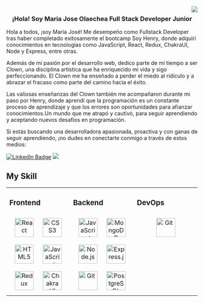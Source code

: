 <img align="right" src="https://media.licdn.com/dms/image/D4D16AQGvRRwjKjMHbg/profile-displaybackgroundimage-shrink_350_1400/0/1690841441701?e=1696464000&v=beta&t=rL8O-u6URlo8k0HV0reuE9ByDBJckaBJrtAoynHLAfA" />
  

### <div align="center">¡Hola! Soy Maria Jose Olaechea Full Stack Developer Junior </div>  
  
Hola a todos, ¡soy María José! Me desempeño como Fullstack Developer tras haber completado exitosamente el bootcamp Soy Henry, donde adquirí conocimientos en tecnologías como JavaScript, React, Redux, ChakraUI, Node y Express, entre otras.

Además de mi pasión por el desarrollo web, dedico parte de mi tiempo a ser Clown, una disciplina artística que ha enriquecido mi vida y sigo perfeccionando. El Clown me ha enseñado a perder el miedo al ridículo y a abrazar el fracaso como parte del camino hacia el éxito.

Las valiosas enseñanzas del Clown también me acompañaron durante mi paso por Henry, donde aprendí que la programación es un constante proceso de aprendizaje y que los errores son oportunidades para afianzar conocimientos.Un mundo que me atrapó y cautivó, para seguir aprendiendo y aceptando nuevos desafíos en programación. 

Si estás buscando una desarrolladora apasionada, proactiva y con ganas de seguir aprendiendo, ¡no dudes en conectarte conmigo a través de estos medios:

<p><a href="https://www.linkedin.com/in/mjolaechea/"><img src="https://img.shields.io/badge/-@mjolaechea-0077B5?style=flat-square&amp;labelColor=0077B5&amp;logo=LinkedIn&amp;link=https://www.linkedin.com/in/mjolaechea/" alt="LinkedIn Badge"></a>  <img src="https://img.shields.io/badge/-olaecheamariajose@gmail.com-0077B5?style=flat-square&amp;labelColor=0077B5&amp;logo=Gmail&amp; alt="Gmail Badge"></p>


## My Skill 
<table><tr><td valign="top" width="33%">



### Frontend  
<div align="center">  
<a href="https://reactjs.org/" target="_blank"><img style="margin: 10px" src="https://profilinator.rishav.dev/skills-assets/react-original-wordmark.svg" alt="React" height="50" /></a>  
<a href="https://www.w3schools.com/css/" target="_blank"><img style="margin: 10px" src="https://profilinator.rishav.dev/skills-assets/css3-original-wordmark.svg" alt="CSS3" height="50" /></a>  
<a href="https://en.wikipedia.org/wiki/HTML5" target="_blank"><img style="margin: 10px" src="https://profilinator.rishav.dev/skills-assets/html5-original-wordmark.svg" alt="HTML5" height="50" /></a>  
<a href="https://www.javascript.com/" target="_blank"><img style="margin: 10px" src="https://profilinator.rishav.dev/skills-assets/javascript-original.svg" alt="JavaScript" height="50" /></a>  
<a href="https://redux.js.org/" target="_blank"><img style="margin: 10px" src="https://profilinator.rishav.dev/skills-assets/redux-original.svg" alt="Redux" height="50" /></a>  
<a href="https://chakra-ui.com/" target="_blank"><img style="margin: 10px" src="https://profilinator.rishav.dev/skills-assets/chakraui.png" alt="Chakra UI" height="50" /></a>  
</div>

</td><td valign="top" width="33%">



### Backend  
<div align="center">  
<a href="https://www.javascript.com/" target="_blank"><img style="margin: 10px" src="https://profilinator.rishav.dev/skills-assets/javascript-original.svg" alt="JavaScript" height="50" /></a>  
<a href="https://www.mongodb.com/" target="_blank"><img style="margin: 10px" src="https://profilinator.rishav.dev/skills-assets/mongodb-original-wordmark.svg" alt="MongoDB" height="50" /></a>  
<a href="https://nodejs.org/" target="_blank"><img style="margin: 10px" src="https://profilinator.rishav.dev/skills-assets/nodejs-original-wordmark.svg" alt="Node.js" height="50" /></a>  
<a href="https://expressjs.com/" target="_blank"><img style="margin: 10px" src="https://profilinator.rishav.dev/skills-assets/express-original-wordmark.svg" alt="Express.js" height="50" /></a>  
<a href="https://github.com/" target="_blank"><img style="margin: 10px" src="https://profilinator.rishav.dev/skills-assets/git-scm-icon.svg" alt="Git" height="50" /></a>  
<a href="https://www.postgresql.org/" target="_blank"><img style="margin: 10px" src="https://profilinator.rishav.dev/skills-assets/postgresql-original-wordmark.svg" alt="PostgreSQL" height="50" /></a>  
</div>

</td><td valign="top" width="33%">



### DevOps  
<div align="center">  
<a href="https://github.com/" target="_blank"><img style="margin: 10px" src="https://profilinator.rishav.dev/skills-assets/git-scm-icon.svg" alt="Git" height="50" /></a>  
</div>

</td></tr></table>  

<br/>  


 


<br />


